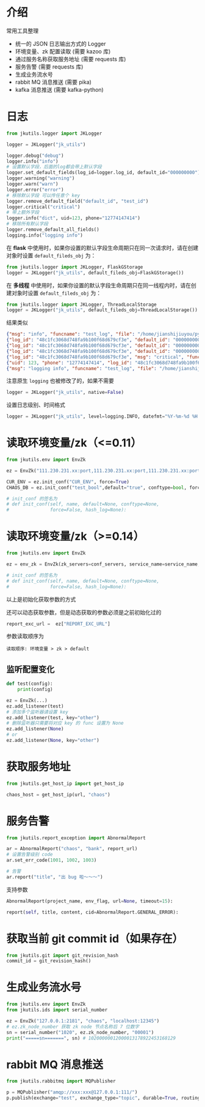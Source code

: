 # 介绍

常用工具整理

* 统一的 JSON 日志输出方式的 Logger
* 环境变量、zk 配置读取 (需要 kazoo 库)
* 通过服务名称获取服务地址 (需要 requests 库)
* 服务告警 (需要 requests 库)
* 生成业务流水号
* rabbit MQ 消息推送 (需要 pika)
* kafka 消息推送 (需要 kafka-python)

# 日志

``` python
from jkutils.logger import JKLogger

logger = JKLogger("jk_utils")

logger.debug("debug")
logger.info("info")
# 设置默认字段，后面的log都会带上默认字段
logger.set_default_fields(log_id=logger.log_id, default_id="000000000")
logger.warning("warning")
logger.warn("warn")
logger.error("error")
# 移除默认字段 可以传任意个 key
logger.remove_default_field("default_id", "test_id")
logger.critical("critical")
# 带上额外字段
logger.info("dict", uid=123, phone="12774147414")
# 移除所有默认字段
logger.remove_default_all_fields()
logging.info("logging info")

```

在 **flask** 中使用时，如果你设置的默认字段生命周期只在同一次请求时，请在创建对象时设置 `default_fileds_obj` 为：

``` python
from jkutils.logger import JKLogger, FlaskGStorage
logger = JKLogger("jk_utils", default_fileds_obj=FlaskGStorage())

```

在 **多线程** 中使用时，如果你设置的默认字段生命周期只在同一线程内时，请在创建对象时设置 `default_fileds_obj` 为：

``` python
from jkutils.logger import JKLogger, ThreadLocalStorage
logger = JKLogger("jk_utils", default_fileds_obj=ThreadLocalStorage())

```

结果类似

``` json
{"msg": "info", "funcname": "test_log", "file": "/home/jianshijiuyou/python_code/xwjk-base/tests/test_log.py:12", "level": "INFO", "project": "jk_utils", "time": "2019-03-03 11:26:37"}
{"log_id": "48c1fc3068d748fa9b100f68d679cf3e", "default_id": "000000000", "msg": "warning", "funcname": "test_log", "file": "/home/jianshijiuyou/python_code/xwjk-base/tests/test_log.py:14", "level": "WARNING", "project": "jk_utils", "time": "2019-03-03 11:26:37"}
{"log_id": "48c1fc3068d748fa9b100f68d679cf3e", "default_id": "000000000", "msg": "warn", "funcname": "test_log", "file": "/home/jianshijiuyou/python_code/xwjk-base/tests/test_log.py:15", "level": "WARNING", "project": "jk_utils", "time": "2019-03-03 11:26:37"}
{"log_id": "48c1fc3068d748fa9b100f68d679cf3e", "default_id": "000000000", "msg": "error", "funcname": "test_log", "file": "/home/jianshijiuyou/python_code/xwjk-base/tests/test_log.py:16", "level": "ERROR", "project": "jk_utils", "time": "2019-03-03 11:26:37"}
{"log_id": "48c1fc3068d748fa9b100f68d679cf3e", "msg": "critical", "funcname": "test_log", "file": "/home/jianshijiuyou/python_code/xwjk-base/tests/test_log.py:18", "level": "CRITICAL", "project": "jk_utils", "time": "2019-03-03 11:26:37"}
{"uid": 123, "phone": "12774147414", "log_id": "48c1fc3068d748fa9b100f68d679cf3e", "msg": "dict", "funcname": "test_log", "file": "/home/jianshijiuyou/python_code/xwjk-base/tests/test_log.py:19", "level": "INFO", "project": "jk_utils", "time": "2019-03-03 11:26:37"}
{"msg": "logging info", "funcname": "test_log", "file": "/home/jianshijiuyou/python_code/xwjk-base/tests/test_log.py:21", "level": "INFO", "project": "jk_utils", "time": "2019-03-03 11:26:37"}
```

注意原生 `logging` 也被修改了的，如果不需要

``` python
logger = JKLogger("jk_utils", native=False)
```

设置日志级别、时间格式

``` python
logger = JKLogger("jk_utils", level=logging.INFO, datefmt="%Y-%m-%d %H:%M:%S", native=True)

```

# 读取环境变量/zk（<=0.11）

``` python
from jkutils.env import EnvZk

ez = EnvZk("111.230.231.xx:port,111.230.231.xx:port,111.230.231.xx:port", "server_name", "服务注册地址")

CUR_ENV = ez.init_conf("CUR_ENV", force=True)
CHAOS_DB = ez.init_conf("test_bool",default="true", conftype=bool, force=False)

# init_conf 的签名为
# def init_conf(self, name, default=None, conftype=None,
#               force=False, hash_log=None):


```

# 读取环境变量/zk（>=0.14）
``` python
from jkutils.env import EnvZk

ez = env_zk = EnvZk(zk_servers=conf_servers, service_name=service_name,config_path="/entry/config/service")

# init_conf 的签名为
# def init_conf(self, name, default=None, conftype=None,
#               force=False, hash_log=None):


```


以上是初始化获取参数的方式

还可以动态获取参数，但是动态获取的参数必须是之前初始化过的

``` python
report_exc_url =  ez["REPORT_EXC_URL"]
```

参数读取顺序为

```
读取顺序: 环境变量 > zk > default
```

## 监听配置变化

``` python
def test(config):
    print(config)

ez = EnvZk(...)
ez.add_listener(test)
# 添加多个监听器请设置 key
ez.add_listener(test, key="other")
# 删除监听器只需要将对应 key 的 func 设置为 None
ez.add_listener(None)
# or
ez.add_listener(None, key="other")
```

# 获取服务地址

``` python
from jkutils.get_host_ip import get_host_ip

chaos_host = get_host_ip(url, "chaos")

```

# 服务告警

``` python
from jkutils.report_exception import AbnormalReport

ar = AbnormalReport("chaos", "bank", report_url)
# 设置告警级别 code
ar.set_err_code(1001, 1002, 1003)

# 告警
ar.report("title", "出 bug 啦～～～")
```

支持参数

``` python
AbnormalReport(project_name, env_flag, url=None, timeout=15):

report(self, title, content, cid=AbnormalReport.GENERAL_ERROR):
```

# 获取当前 git commit id（如果存在）

``` python
from jkutils.git import git_revision_hash
commit_id = git_revision_hash()
```

# 生成业务流水号

``` python
from jkutils.env import EnvZk
from jkutils.ids import serial_number

ez = EnvZk("127.0.0.1:2181", "chaos", "localhost:12345")
# ez.zk_node_number 获取 zk node 节点名称后 7 位数字
sn = serial_number("1020", ez.zk_node_number, "00001")
print("=====sn=======", sn) # 10200000012000013178922453168129
```

# rabbit MQ 消息推送

``` python
from jkutils.rabbitmq import MQPublisher

p = MQPublisher("amqp://xxx:xxx@127.0.0.1:111/")
p.publish(exchange="test", exchange_type="topic", durable=True, routing_key="teddy", msg="xxx",properties={"delivery_mode":2})

```

